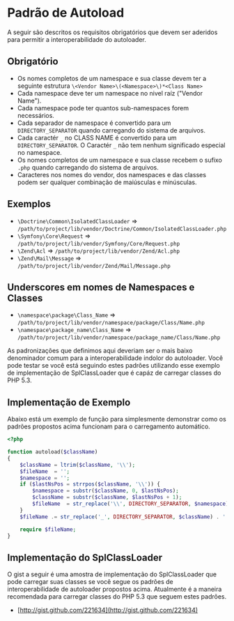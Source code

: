 Padrão de Autoload
==================

A seguir são descritos os requisitos obrigatórios que devem ser aderidos para
permitir a interoperabilidade do autoloader.

Obrigatório
-----------

* Os nomes completos de um namespace e sua classe devem ter a seguinte estrutura
  `\<Vendor Name>\(<Namespace>\)*<Class Name>`
* Cada namespace deve ter um namespace no nivel raíz ("Vendor Name").
* Cada namespace pode ter quantos sub-namespaces forem necessários.
* Cada separador de namespace é convertido para um `DIRECTORY_SEPARATOR` quando
  carregando do sistema de arquivos.
* Cada caractér `_` no CLASS NAME é convertido para um `DIRECTORY_SEPARATOR`.
  O Caractér `_` não tem nenhum significado especial no namespace.
* Os nomes completos de um namespace e sua classe recebem o sufixo `.php` quando
  carregando do sistema de arquivos.
* Caracteres nos nomes do vendor, dos namespaces e das classes podem ser
  qualquer combinação de maiúsculas e minúsculas.

Exemplos
--------

* `\Doctrine\Common\IsolatedClassLoader` => `/path/to/project/lib/vendor/Doctrine/Common/IsolatedClassLoader.php`
* `\Symfony\Core\Request` => `/path/to/project/lib/vendor/Symfony/Core/Request.php`
* `\Zend\Acl` => `/path/to/project/lib/vendor/Zend/Acl.php`
* `\Zend\Mail\Message` => `/path/to/project/lib/vendor/Zend/Mail/Message.php`

Underscores em nomes de Namespaces e Classes
--------------------------------------------

* `\namespace\package\Class_Name` => `/path/to/project/lib/vendor/namespace/package/Class/Name.php`
* `\namespace\package_name\Class_Name` => `/path/to/project/lib/vendor/namespace/package_name/Class/Name.php`

As padronizações que definimos aqui deveriam ser o mais baixo denominador comum
para a interoperabilidade indolor do autoloader. Você pode testar se você está
seguindo estes padrões utilizando esse exemplo de implementação de
SplClassLoader que é capáz de carregar classes do PHP 5.3.

Implementação de Exemplo
------------------------

Abaixo está um exemplo de função para simplesmente demonstrar como os padrões
propostos acima funcionam para o carregamento automático.

```php
<?php

function autoload($className)
{
    $className = ltrim($className, '\\');
    $fileName  = '';
    $namespace = '';
    if ($lastNsPos = strrpos($className, '\\')) {
        $namespace = substr($className, 0, $lastNsPos);
        $className = substr($className, $lastNsPos + 1);
        $fileName  = str_replace('\\', DIRECTORY_SEPARATOR, $namespace) . DIRECTORY_SEPARATOR;
    }
    $fileName .= str_replace('_', DIRECTORY_SEPARATOR, $className) . '.php';

    require $fileName;
}
```

Implementação do SplClassLoader
-------------------------------

O gist a seguir é uma amostra de implementação do SplClassLoader que pode
carregar suas classes se você segue os padrões de interoperabilidade de
autoloader propostos acima. Atualmente é a maneira recomendada para carregar
classes do PHP 5.3 que seguem estes padrões.

* [http://gist.github.com/221634](http://gist.github.com/221634)

